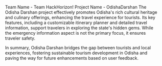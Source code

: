 Team Name - Team HackHorizon!
Project Name - OdishaDarshan
The Odisha Darshan project effectively promotes Odisha's rich cultural heritage and culinary offerings, enhancing the travel experience for tourists. Its key features, including a customizable itinerary planner and detailed travel information, support travelers in exploring the state's hidden gems. While the emergency information aspect is not the primary focus, it ensures traveler safety.

In summary, Odisha Darshan bridges the gap between tourists and local experiences, fostering sustainable tourism development in Odisha and paving the way for future enhancements based on user feedback.
